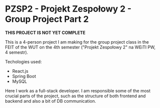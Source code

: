 # PZSP2 - Projekt Zespołowy 2 - Group Project Part 2

**THIS PROJECT IS NOT YET COMPLETE**

This is a 4-person project I am making for the group project class in the FEIT of the WUT on the 4th semester ("Projekt Zespołowy 2" na WEiTI PW, 4 semestr).

Techologies used: 
- React.js
- Spring Boot
- MySQL

Here I work as a full-stack developer. I am responsible some of the most crucial parts of the project, such as the structure of both frontend and backend and also a bit of DB communication.
